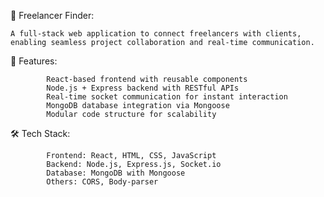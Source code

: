💼 Freelancer Finder:

	A full-stack web application to connect freelancers with clients, enabling seamless project collaboration and real-time communication.

🚀 Features:

			React-based frontend with reusable components
			Node.js + Express backend with RESTful APIs
			Real-time socket communication for instant interaction
			MongoDB database integration via Mongoose
			Modular code structure for scalability

🛠️ Tech Stack:

			Frontend: React, HTML, CSS, JavaScript
			Backend: Node.js, Express.js, Socket.io
			Database: MongoDB with Mongoose
			Others: CORS, Body-parser

